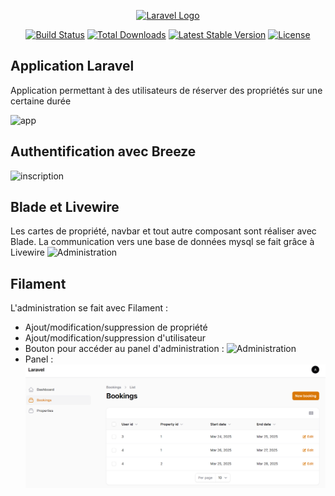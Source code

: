 <p align="center"><a href="https://laravel.com" target="_blank"><img src="https://raw.githubusercontent.com/laravel/art/master/logo-lockup/5%20SVG/2%20CMYK/1%20Full%20Color/laravel-logolockup-cmyk-red.svg" width="400" alt="Laravel Logo"></a></p>

<p align="center">
<a href="https://github.com/laravel/framework/actions"><img src="https://github.com/laravel/framework/workflows/tests/badge.svg" alt="Build Status"></a>
<a href="https://packagist.org/packages/laravel/framework"><img src="https://img.shields.io/packagist/dt/laravel/framework" alt="Total Downloads"></a>
<a href="https://packagist.org/packages/laravel/framework"><img src="https://img.shields.io/packagist/v/laravel/framework" alt="Latest Stable Version"></a>
<a href="https://packagist.org/packages/laravel/framework"><img src="https://img.shields.io/packagist/l/laravel/framework" alt="License"></a>
</p>

## Application Laravel
Application permettant à des utilisateurs de réserver des propriétés sur une certaine durée

<img src="images/Capture d'écran 2025-03-25 191151.png" alt="app"></a>


## Authentification avec Breeze

<img src="images/Capture d'écran 2025-03-25 191224.png" alt="inscription"></a>

## Blade et Livewire

Les cartes de propriété, navbar et tout autre composant sont réaliser avec Blade. La communication vers une base de données mysql se fait grâce à Livewire
<img src="images/Capture d'écran 2025-03-25 191445.png" alt="Administration"></a>

## Filament
L'administration se fait avec Filament :
- Ajout/modification/suppression de propriété
- Ajout/modification/suppression d'utilisateur
- Bouton pour accéder au panel d'administration :
  <img src="images/Capture d'écran 2025-03-25 193540.png" alt="Administration"></a>
- Panel :
  <img src="images/Capture d’écran 2025-03-25 193602.png" alt="Filament"></a>


